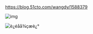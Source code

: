 https://blog.51cto.com/wangdy/1588379



![img](https://blog.zengrong.net/uploads/2014/12/TCP-IP.gif) 



![è¿éåå¾çæè¿°](https://img-blog.csdn.net/20160710172430865) 
